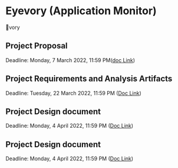 # Eyevory (Application Monitor)
:eyes:vory

## Project Proposal
Deadline: Monday, 7 March 2022, 11:59 PM([doc Link](Doc/DB_Lab_Project_Proposal.pdf))

## Project Requirements and Analysis Artifacts

Deadline: Tuesday, 22 March 2022, 11:59 PM ([Doc Link](Doc/DB_Project_Requirements_and_Analysis.pdf))

## Project Design document

Deadline: Monday, 4 April 2022, 11:59 PM ([Doc Link](Doc/DB_Project_Design.pdf))

## Project Design document

Deadline: Monday, 4 April 2022, 11:59 PM ([Doc Link](Doc/DB_Project_Test_Plan.pdf))